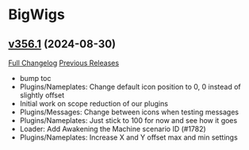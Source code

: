 # BigWigs

## [v356.1](https://github.com/BigWigsMods/BigWigs/tree/v356.1) (2024-08-30)
[Full Changelog](https://github.com/BigWigsMods/BigWigs/compare/v356...v356.1) [Previous Releases](https://github.com/BigWigsMods/BigWigs/releases)

- bump toc  
- Plugins/Nameplates: Change default icon position to 0, 0 instead of slightly offset  
- Initial work on scope reduction of our plugins  
- Plugins/Messages: Change between icons when testing messages  
- Plugins/Nameplates: Just stick to 100 for now and see how it goes  
- Loader: Add Awakening the Machine scenario ID (#1782)  
- Plugins/Nameplates: Increase X and Y offset max and min settings  
